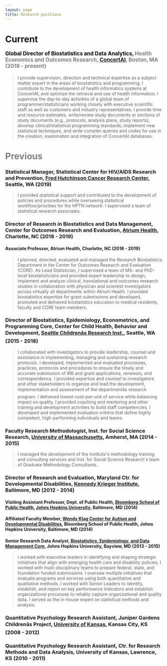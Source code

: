 ```yaml
---
layout: page
title: Research positions 
---
```


# Current 
#### <span style="color:black; font-size:120%">**Global Director of Biostatistics and Data Analytics**,</span> <span style="color:grey; font-size:120%">Health Economics and Outcomes Research, [ConcertAI](https://www.concertai.com/), Boston, MA (2019 - present)</span> 
 
> I provide supervision, direction and technical expertise as a subject matter expert in the areas of biostatistics and programming. I contribute to the development of health informatics systems at ConcertAI, and optimize the retrieval and use of health information. I supervise the day-to-day activities of a global team of programmer/statisticians working closely with executive scientific staff as well as customers and industry representatives. I provide time and resource estimates, write/review study documents or sections of study documents (e.g., protocols, analysis plans, study reports), develop clinical/statistical programming standards, implement new statistical techniques, and write complex queries and codes for use in the creation, examination and integration of ConcertAI databases. 

# <span style="color:grey">Previous</span> 
### **Statistical Manager**, Statistical Center for HIV/AIDS Research and Prevention, [Fred Hutchinson Cancer Research Center](http://www.fredhutch.org), Seattle, WA (2019)
  
> I provided statistical support and contributed to the development of policies and procedures while overseeing statistical workflow/priorities for the HPTN network. I supervised a team of statistical research associates.  

### **Director of Research in Biostatistics and Data Management**, Center for Outcomes Research and Evaluation, [Atrium Health](https://atriumhealth.org), Charlotte, NC (2018 - 2019)
#### Associate Professor, Atrium Health, Charlotte, NC (2018 - 2019)  
  
> I planned, directed, evaluated and managed the Research Biostatistics Department in the Center for Outcomes Research and Evaluation (CORE). As Lead Statistician, I supervised a team of MS- and PhD-level biostatisticians and provided expert leadership to design, implement and analyze clinical, translational and outcomes research studies in collaboration with physician and scientist investigators across virtually all departments within Atrium Health. I provided biostatistics expertise for grant submissions and developed, promoted and delivered biostatistics education to medical residents, faculty and CORE team members.

### **Director of Biostatistics, Epidemiology, Econometrics, and Programming Core**, Center for Child Health, Behavior and Development, [Seattle Childrenâs Research Inst.](https://www.seattlechildrens.org/research), Seattle, WA (2015 - 2018)

> I collaborated with investigators to provide leadership, counsel and assistance in implementing, managing and sustaining research protocols. I developed, implemented and evaluated processes, practices, protocols and procedures to ensure the timely and accurate submission of IRB and grant applications, renewals, and correspondence. I provided expertise and counsel to investigators and other stakeholders to organize and lead the development, implementation and assessment of the departmentâs research program. I delivered lowest cost-per-unit of service while balancing impact on quality. I provided coaching and mentoring and other training and development activities to build staff competencies. I developed and implemented evaluation criteria that define highly competent, high-performing individuals and teams.

### **Faculty Research Methodologist**, Inst. for Social Science Research, [University of Massachusetts](https://www.umass.edu), Amherst, MA (2014 - 2015)

> I managed the development of the Institute's methodology training and consulting services and Inst. for Social Science Research's team of Graduate Methodology Consultants.

### **Director of Research and Evaluation, Maryland Ctr. for Developmental Disabilities**, [Kennedy Krieger Institute](https://www.kennedykrieger.org), Baltimore, MD (2012 - 2014)
#### Visiting Assistant Professor, Dept. of Public Health, [Bloomberg School of Public Health](https://www.jhsph.edu/), [Johns Hopkins University](https://www.jhu.edu), Baltimore, MD (2014)
#### Affiliated Faculty Member, [Wendy Klag Center for Autism and Developmental Disabilities](https://www.jhsph.edu/research/centers-and-institutes/wendy-klag-center-for-autism-and-developmental-disabilities/), Bloomberg School of Public Health, Johns Hopkins University, Baltimore, MD (2014) 
#### Senior Research Data Analyst, [Biostatistics, Epidemiology, and Data Management Core](http://beadcore.jhu.edu/), Johns Hopkins University, Bayview, MD (2013 - 2015)  
  
> I worked with executive leaders in identifying and shaping strategic initiatives that align with emerging health care and disability policies, I worked with multi-disciplinary teams to prepare federal, state, and foundation funded submissions. I oversaw multiple initiatives that evaluate programs and services using both quantitative and qualitative methods. I worked with Senior Leaders to identify, establish, and report on key performance indicators and establish organizational processes to reliably capture organizational and quality data. I served as the in-house expert on statistical methods and analysis.

### **Quantitative Psychology Research Assistant**, Juniper Gardens Childrenâs Project, [University of Kansas](https://www.ku.edu), Kansas City, KS (2008 - 2012)

### **Quantitative Psychology Research Assistant**, Ctr. for Research Methods and Data Analysis, University of Kansas, Lawrence, KS (2010 - 2011)
